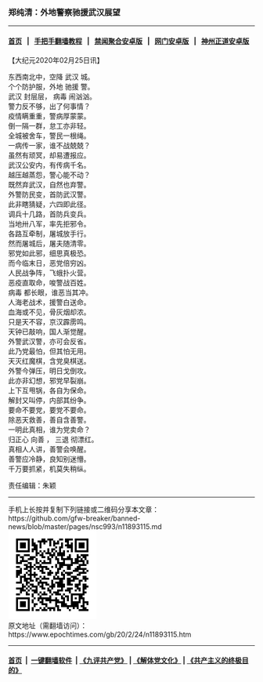 ### 郑纯清：外地警察驰援武汉展望
------------------------

#### [首页](https://github.com/gfw-breaker/banned-news/blob/master/README.md) &nbsp;&nbsp;|&nbsp;&nbsp; [手把手翻墙教程](https://github.com/gfw-breaker/guides/wiki) &nbsp;&nbsp;|&nbsp;&nbsp; [禁闻聚合安卓版](https://github.com/gfw-breaker/bn-android) &nbsp;&nbsp;|&nbsp;&nbsp; [网门安卓版](https://github.com/oGate2/oGate) &nbsp;&nbsp;|&nbsp;&nbsp; [神州正道安卓版](https://github.com/SzzdOgate/update) 



<div><p>
 【大纪元2020年02月25日讯】
</p>
<p>
 东西南北中，空降
 <ok href="https://www.epochtimes.com/gb/tag/%E6%AD%A6%E6%B1%89.html">
  武汉
 </ok>
 城。
 <br/>
 个个防护服，外地
 <ok href="https://www.epochtimes.com/gb/tag/%E9%A9%B0%E6%8F%B4.html">
  驰援
 </ok>
 警。
 <br/>
 <ok href="https://www.epochtimes.com/gb/tag/%E6%AD%A6%E6%B1%89.html">
  武汉
 </ok>
 封层层，
 <ok href="https://www.epochtimes.com/gb/tag/%E7%97%85%E6%AF%92.html">
  病毒
 </ok>
 闹汹汹。
 <br/>
 警力反不够，出了何事情？
 <br/>
 疫情瞒重重，警病厚蒙蒙。
 <br/>
 倒一隔一群，怠工亦非轻。
 <br/>
 全城被舍车，警民一根绳。
 <br/>
 一病传一家，谁不战兢兢？
 <br/>
 虽然有顽冥，却易遭报应。
 <br/>
 武汉公安内，有传病千名。
 <br/>
 越压越蒸怨，警心能不动？
 <br/>
 既然弃武汉，自然也弃警。
 <br/>
 外警防民变，首防武汉警。
 <br/>
 此非瞎猜疑，六四即此径。
 <br/>
 调兵十几路，首防兵变兵。
 <br/>
 当地卅八军，率先拒邪令。
 <br/>
 各路互牵制，屠城放手行。
 <br/>
 然而屠城后，屠夫随清零。
 <br/>
 邪党如此邪，细思真极恐。
 <br/>
 而今临末日，恶党倍穷凶。
 <br/>
 人民战争阵，飞蛾扑火营。
 <br/>
 恶疫直取命，唆警战百姓。
 <br/>
 <ok href="https://www.epochtimes.com/gb/tag/%E7%97%85%E6%AF%92.html">
  病毒
 </ok>
 都长眼，谁恶当其冲。
 <br/>
 人海老战术，援警白送命。
 <br/>
 血海或不见，骨灰烟却浓。
 <br/>
 只是天不容，京汉霹雳鸣。
 <br/>
 天钟已敲响，国人渐觉醒。
 <br/>
 外警武汉警，亦可会反省。
 <br/>
 此乃党最怕，但其怕无用。
 <br/>
 天灭红魔棋，含党臭棋送。
 <br/>
 外警今弹压，明日戈倒攻。
 <br/>
 此亦非幻想，邪党早裂崩。
 <br/>
 上下互甩锅，各自为保命。
 <br/>
 解封又叫停，内部其纷争。
 <br/>
 要命不要党，要党不要命。
 <br/>
 除恶天救善，善自含善警。
 <br/>
 一明此真相，谁为党卖命？
 <br/>
 归正心
 <ok href="https://www.epochtimes.com/gb/tag/%E5%90%91%E5%96%84.html">
  向善
 </ok>
 ，
 <ok href="https://www.epochtimes.com/gb/tag/%E4%B8%89%E9%80%80.html">
  三退
 </ok>
 彻漂红。
 <br/>
 真相人人讲，善警会唤醒。
 <br/>
 善警应冷静，良知别迷懵。
 <br/>
 千万要抓紧，机莫失稍纵。
</p>
<p>
 责任编辑：朱颖
</p>
</div>
<hr/>
手机上长按并复制下列链接或二维码分享本文章：<br/>
https://github.com/gfw-breaker/banned-news/blob/master/pages/nsc993/n11893115.md <br/>
<a href='https://github.com/gfw-breaker/banned-news/blob/master/pages/nsc993/n11893115.md'><img src='https://github.com/gfw-breaker/banned-news/blob/master/pages/nsc993/n11893115.md.png'/></a> <br/>
原文地址（需翻墙访问）：https://www.epochtimes.com/gb/20/2/24/n11893115.htm


------------------------
#### [首页](https://github.com/gfw-breaker/banned-news/blob/master/README.md) &nbsp;|&nbsp; [一键翻墙软件](https://github.com/gfw-breaker/nogfw/blob/master/README.md) &nbsp;| [《九评共产党》](https://github.com/gfw-breaker/9ping.md/blob/master/README.md#九评之一评共产党是什么) | [《解体党文化》](https://github.com/gfw-breaker/jtdwh.md/blob/master/README.md) | [《共产主义的终极目的》](https://github.com/gfw-breaker/gczydzjmd.md/blob/master/README.md)


<img src='http://gfw-breaker.win/banned-news/pages/nsc993/n11893115.md' width='0px' height='0px'/>